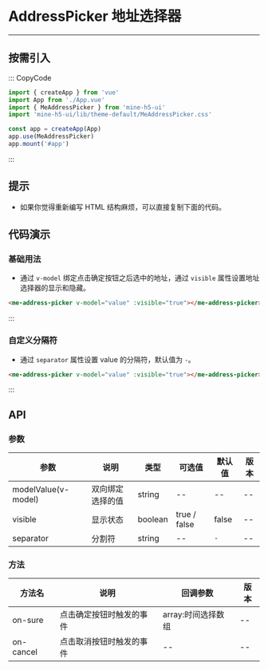 # AddressPicker 地址选择器

---

## 按需引入

::: CopyCode

```JavaScript
import { createApp } from 'vue'
import App from './App.vue'
import { MeAddressPicker } from 'mine-h5-ui'
import 'mine-h5-ui/lib/theme-default/MeAddressPicker.css'

const app = createApp(App)
app.use(MeAddressPicker)
app.mount('#app')
```

:::

## 提示

- 如果你觉得重新编写 HTML 结构麻烦，可以直接复制下面的代码。

## 代码演示

### 基础用法

- 通过 `v-model` 绑定点击确定按钮之后选中的地址，通过 `visible` 属性设置地址选择器的显示和隐藏。

```HTML
<me-address-picker v-model="value" :visible="true"></me-address-picker>
```

:::

### 自定义分隔符

- 通过 `separator` 属性设置 value 的分隔符，默认值为 `-`。

```HTML
<me-address-picker v-model="value" :visible="true"></me-address-picker>
```

:::

## API

### 参数

| 参数                | 说明             | 类型    | 可选值       | 默认值 | 版本 |
| ------------------- | ---------------- | ------- | ------------ | ------ | ---- |
| modelValue(v-model) | 双向绑定选择的值 | string  | --           | --     | --   |
| visible             | 显示状态         | boolean | true / false | false  | --   |
| separator           | 分割符           | string  | --           | `-`    | --   |

### 方法

| 方法名    | 说明                     | 回调参数           | 版本 |
| --------- | ------------------------ | ------------------ | ---- |
| on-sure   | 点击确定按钮时触发的事件 | array:时间选择数组 | --   |
| on-cancel | 点击取消按钮时触发的事件 | --                 | --   |
